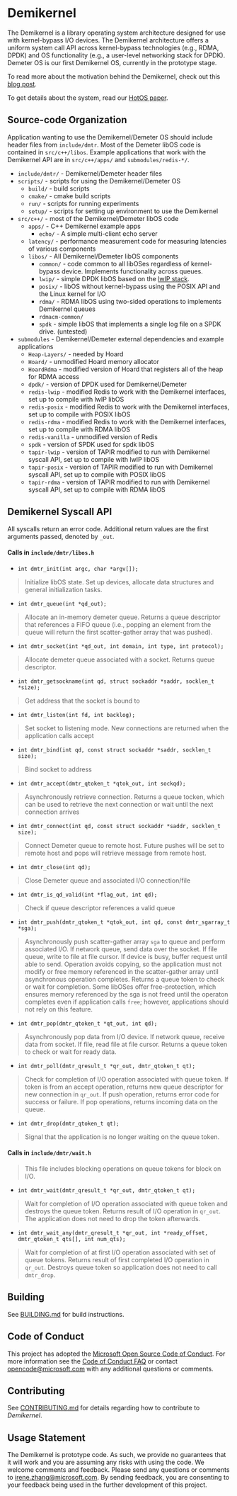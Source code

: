 Demikernel
==========

The Demikernel is a library operating system architecture designed for
use with kernel-bypass I/O devices.  The Demikernel architecture
offers a uniform system call API across kernel-bypass technologies
(e.g., RDMA, DPDK) and OS functionality (e.g., a user-level networking
stack for DPDK).  Demeter OS is our first Demikernel OS, currently in
the prototype stage.

To read more about the motivation behind the Demikernel, check out
this [blog
post](http://irenezhang.net/blog/2019/05/21/demikernel.html).

To get details about the system, read our [HotOS
paper](http://irenezhang.net//papers/demikernel-hotos19.pdf). 

Source-code Organization
----------
Application wanting to use the Demikernel/Demeter OS should include
header files from `include/dmtr`.  Most of the Demeter libOS code is
contained in `src/c++/libos`.  Example applications that work with the
Demikernel API are in `src/c++/apps/` and `submodules/redis-*/`.

* `include/dmtr/` - Demikernel/Demeter header files
* `scripts/` - scripts for using the Demikernel/Demeter OS
  * `build/` - build scripts
  * `cmake/` - cmake build scripts
  * `run/` - scripts for running experiments
  * `setup/` - scripts for setting up environment to use the
    Demikernel
* `src/c++/` - most of the Demikernel/Demeter libOS code
  * `apps/` - C++ Demikernel example apps
    * `echo/` - A simple multi-client echo server
  * `latency/` - performance measurement code for measuring latencies
    of various components
  * `libos/` - All Demikernel/Demeter libOS components
    * `common/` - code common to all libOSes regardless of
      kernel-bypass device. Implements functionality across queues.
    * `lwip/` - simple DPDK libOS based on the [lwIP
      stack](https://savannah.nongnu.org/projects/lwip/). 
    * `posix/` - libOS without kernel-bypass using the POSIX API and
      the Linux kernel for I/O
    * `rdma/` - RDMA libOS using two-sided operations to implements Demikernel queues
    * `rdmacm-common/`
    * `spdk` - simple libOS that implements a single log file on a
      SPDK drive. (untested)
* `submodules` - Demikernel/Demeter external dependencies and example applications
  * `Heap-Layers/` - needed by Hoard
  * `Hoard/` - unmodified Hoard memory allocator
  * `HoardRdma` - modified version of Hoard that registers all of the
  heap for RDMA access
  * `dpdk/` - version of DPDK used for Demikernel/Demeter
  * `redis-lwip` - modified Redis to work with the Demikernel
  interfaces, set up to compile with lwIP libOS
  * `redis-posix` - modified Redis to work with the Demikernel
  interfaces, set up to compile with POSIX libOS
  * `redis-rdma` - modified Redis to work with the Demikernel
  interfaces, set up to compile with RDMA libOS
  * `redis-vanilla` - unmodified version of Redis
  * `spdk` - version of SPDK used for spdk libOS
  * `tapir-lwip` - version of TAPIR modified to run with Demikernel
  syscall API, set up to compile with lwIP libOS
  * `tapir-posix` - version of TAPIR modified to run with Demikernel
  syscall API, set up to compile with POSIX libOS
  * `tapir-rdma` - version of TAPIR modified to run with Demikernel
  syscall API, set up to compile with RDMA libOS
  
Demikernel Syscall API
---------
All syscalls return an error code. Additional return values are
the first arguments passed, denoted by `_out`.

#### Calls in `include/dmtr/libos.h`

* `int dmtr_init(int argc, char *argv[]);`

> Initialize libOS state. Set up devices, allocate data structures and
> general initialization tasks.

* `int dmtr_queue(int *qd_out);`

> Allocate an in-memory demeter queue. Returns a queue descriptor that
> references a FIFO queue (i.e., popping an element from the queue
> will return the first scatter-gather array that was pushed).

* `int dmtr_socket(int *qd_out, int domain, int type, int protocol);`

>  Allocate demeter queue associated with a socket. Returns queue
>  descriptor.


* `int dmtr_getsockname(int qd, struct sockaddr *saddr, socklen_t *size);`

>  Get address that the socket is bound to


* `int dmtr_listen(int fd, int backlog);`

>  Set socket to listening mode.  New connections are returned when
>  the application calls accept


* `int dmtr_bind(int qd, const struct sockaddr *saddr, socklen_t size);`

>  Bind socket to address


* `int dmtr_accept(dmtr_qtoken_t *qtok_out, int sockqd);`

>  Asynchronously retrieve connection.  Returns a queue tocken, which
>  can be used to retrieve the next connection or wait until the next
>  connection arrives

* `int dmtr_connect(int qd, const struct sockaddr *saddr, socklen_t size);`

> Connect Demeter queue to remote host.  Future pushes will be set
> to remote host and pops will retrieve message from remote host.

* `int dmtr_close(int qd);`

> Close Demeter queue and associated I/O connection/file

* `int dmtr_is_qd_valid(int *flag_out, int qd);`

> Check if queue descriptor references a valid queue

* `int dmtr_push(dmtr_qtoken_t *qtok_out, int qd, const dmtr_sgarray_t *sga);`

> Asynchronously push scatter-gather array `sga` to queue and perform
> associated I/O.  If network queue, send data over the socket.  If
> file queue, write to file at file cursor.  If device is busy, buffer
> request until able to send.  Operation avoids copying, so the
> application must not modify or free memory referenced in the
> scatter-gather array until asynchronous operation completes. Returns
> a queue token to check or wait for completion.  Some libOSes offer
> free-protection, which ensures memory referenced by the sga is not
> freed until the operaton completes even if application calls `free`;
> however, applications should not rely on this feature.

* `int dmtr_pop(dmtr_qtoken_t *qt_out, int qd);`

> Asynchronously pop data from I/O device.  If network queue, receive
> data from socket.  If file, read file at file cursor.  Returns a
> queue token to check or wait for ready data.

* `int dmtr_poll(dmtr_qresult_t *qr_out, dmtr_qtoken_t qt);`

> Check for completion of I/O operation associated with queue token.
> If token is from an accept operation, returns new queue descriptor
> for new connection in `qr_out`.  If push operation, returns error
> code for success or failure.  If pop operations, returns incoming
> data on the queue.

* `int dmtr_drop(dmtr_qtoken_t qt);`

> Signal that the application is no longer waiting on the queue token.

#### Calls in `include/dmtr/wait.h`

> This file includes blocking operations on queue tokens for block on
> I/O. 

* `int dmtr_wait(dmtr_qresult_t *qr_out, dmtr_qtoken_t qt);`

> Wait for completion of I/O operation associated with queue token and
> destroys the queue token.  Returns result of I/O operation in
> `qr_out`.  The application does not need to drop the token
> afterwards.

* `int dmtr_wait_any(dmtr_qresult_t *qr_out, int *ready_offset, dmtr_qtoken_t qts[], int num_qts);`

> Wait for completion of at first I/O operation associated with set of
> queue tokens.  Returns result of first completed I/O operation in
> `qr_out`. Destroys queue token so application does not need to call
> `dmtr_drop`.

Building
--------

See [BUILDING.md](./BUILDING.md) for build instructions.

Code of Conduct
---------------

This project has adopted the [Microsoft Open Source Code of Conduct](https://opensource.microsoft.com/codeofconduct/).
For more information see the [Code of Conduct FAQ](https://opensource.microsoft.com/codeofconduct/faq/)
or contact [opencode@microsoft.com](mailto:opencode@microsoft.com) with any additional questions or comments.

Contributing
------------

See [CONTRIBUTING.md](./CONTRIBUTING.md) for details regarding how to contribute to _Demikernel_.


Usage Statement
--------------

The Demikernel is prototype code. As such, we provide no guarantees
that it will work and you are assuming any risks with using the code.
We welcome comments and feedback. Please send any questions or
comments to irene.zhang@microsoft.com.  By sending feedback, you are
consenting to your feedback being used in the further development of
this project.
